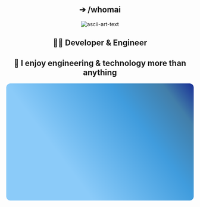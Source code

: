 <div align="center">
  <h2> ➔ /whomai</h2>

  <img width="433" height="204" alt="ascii-art-text" src="https://github.com/user-attachments/assets/81cf1e20-f5cf-4f8e-80f8-4602cc62bb8c" />

  
  ## 👨‍💻 Developer & Engineer
  ## 🚀 I enjoy engineering & technology more than anything 
  
  <!-- Add some badges -->
  
  <!-- GitHub stats -->
 ![GitHub Stats](assets/badge.svg)
</div>
<!--
**Gopal-G0/Gopal-G0** is a ✨ _special_ ✨ repository because its `README.md` (this file) appears on your GitHub profile.

Here are some ideas to get you started:

- 🔭 I’m currently working on ...
- 🌱 I’m currently learning ...
- 👯 I’m looking to collaborate on ...
- 🤔 I’m looking for help with ...
- 💬 Ask me about ...
- 📫 How to reach me: ...
- 😄 Pronouns: ...
- ⚡ Fun fact: ...
-->
